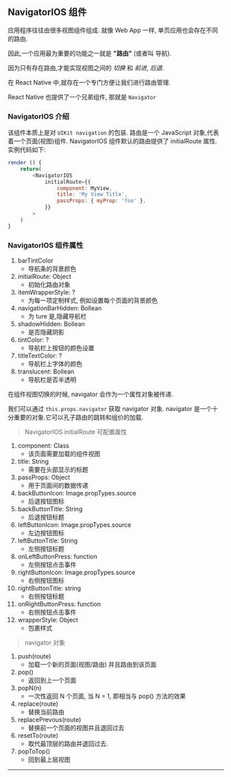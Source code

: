 ## NavigatorIOS 组件

应用程序往往由很多视图组件组成. 就像 Web App 一样, 单页应用也会存在不同的路由.

因此,一个应用最为重要的功能之一就是 **"路由"** (或者叫 导航).

因为只有存在路由,才能实现视图之间的 _切换_ 和 _前进_, _后退_.

在 React Native 中,就存在一个专门方便让我们进行路由管理.

React Native 也提供了一个兄弟组件, 那就是 `Navigator`

### NavigatorIOS 介绍

该组件本质上是对 `UIKit navigation` 的包装.
路由是一个 JavaScript 对象,代表着一个页面(视图)组件.
NavigatorIOS 组件默认的路由提供了 initialRoute 属性. 实例代码如下:

```js
render () {
    return(
        <NavigatorIOS
            initialRoute={{
                component: MyView,
                title: 'My View Title',
                passProps: { myProp: 'foo' },
            }}
        >
    )
}
```

### NavigatorIOS 组件属性

1. barTintColor
    * 导航条的背景颜色
2. initialRoute: Object
    * 初始化路由对象
3. itemWrapperStyle: ?
    * 为每一项定制样式, 例如设置每个页面的背景颜色
4. navigationBarHidden: Bollean
    * 为 ture 是,隐藏导航栏
5. shadowHidden: Bollean
    * 是否隐藏阴影
6. tintColor: ?
    * 导航栏上按钮的颜色设置
7. titleTextColor: ?
    * 导航栏上字体的颜色
8. translucent: Bollean
    * 导航栏是否半透明

在组件视图切换的时候, navigator 会作为一个属性对象被传递.

我们可以通过 `this.props.navigator` 获取 navigator 对象.
navigator 是一个十分重要的对象.它可以孔子路由的跳转和组价的加载.

> NavigatorIOS initialRoute 可配置属性

1. component: Class
    * 该页面需要加载的组件视图
2. title: String
    * 需要在头部显示的标题
3. passProps: Object
    * 用于页面间的数据传递
4. backButtonIcon: Image.propTypes.source
    * 后退按钮图标
5. backButtonTitle: String
    * 后退按钮标题
6. leftButtonIcon: Image.propTypes.source
    * 左边按钮图标
7. leftButtonTitle: String
    * 左侧按钮标题
8. onLeftButtonPress: function
    * 左侧按钮点击事件
9. rightButtonIcon: Image.propTypes.source
    * 右侧按钮图标
10. rightButtonTitle: string
    * 右侧按钮标题
11. onRightButtonPress: function
    * 右侧按钮点击事件
12. wrapperStyle: Object
    * 包裹样式

> navigator 对象

1. push(route)
    * 加载一个新的页面(视图/路由) 并且路由到该页面
2. pop()
    * 返回到上一个页面
3. popN(n)
    * 一次性返回 N 个页面, 当 N = 1, 即相当与 pop() 方法的效果
4. replace(route)
    * 替换当前路由
5. replacePrevous(route)
    * 替换前一个页面的视图并且退回过去
6. resetTo(route)
    * 取代最顶层的路由并退回过去.
7. popToTop()
    * 回到最上层视图







- - -
